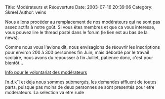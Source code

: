 Title: Modérateurs et Réouverture
Date: 2003-07-16 20:39:06
Category: Skreel
Author: veins

Nous allons procéder au remplacement de nos modérateurs qui ne sont pas assez actifs à notre goût. Si vous êtes membres et que ca vous interesse, vous pouvez lire le thread posté dans le forum (le lien est au bas de la news).

Comme nous vous l'avions dit, nous envisagions de réouvrir les inscriptions pour environ 200 à 300 personnes fin Juin, mais débordé par le travail scolaire, nous avons du repousser à fin Juillet, patience donc, c'est pour bientôt...

[Info pour le volontariat des modérateurs](http://forum.skreel.org/actions/read.php?topic=3&id=975&sort=0)

[n.d.k`]
et deja nous sommes submergés, les demandes affluent de toutes parts, puisque pas moins de deux personnes se sont presentés pour etre moderateurs. La selection va etre rude